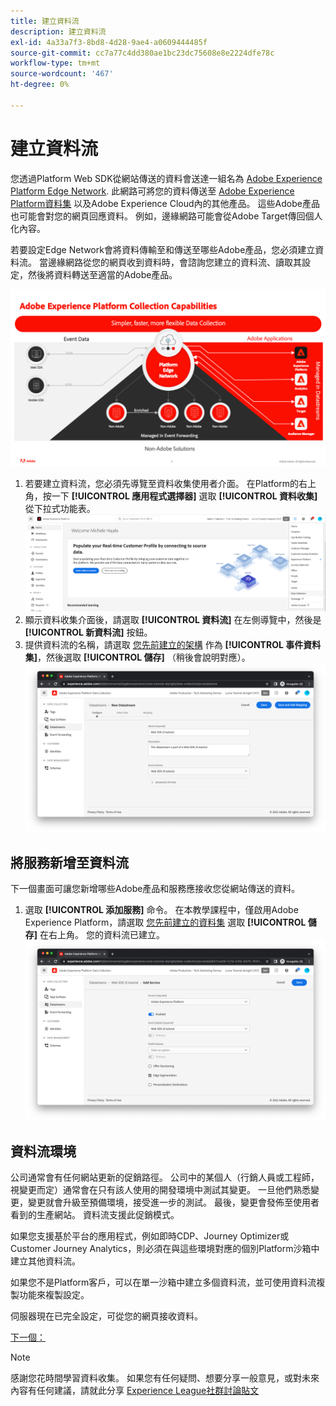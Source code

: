 ```yaml
---
title: 建立資料流
description: 建立資料流
exl-id: 4a33a7f3-8bd8-4d28-9ae4-a0609444485f
source-git-commit: cc7a77c4dd380ae1bc23dc75608e8e2224dfe78c
workflow-type: tm+mt
source-wordcount: '467'
ht-degree: 0%

---
```


# 建立資料流

您透過Platform Web SDK從網站傳送的資料會送達一組名為 [Adobe Experience Platform Edge Network](https://business.adobe.com/products/experience-platform/experience-platform-edge-network.html). 此網路可將您的資料傳送至 [Adobe Experience Platform資料集](create-a-schema.md) 以及Adobe Experience Cloud內的其他產品。 這些Adobe產品也可能會對您的網頁回應資料。 例如，邊緣網路可能會從Adobe Target傳回個人化內容。

若要設定Edge Network會將資料傳輸至和傳送至哪些Adobe產品，您必須建立資料流。 當邊緣網路從您的網頁收到資料時，會諮詢您建立的資料流、讀取其設定，然後將資料轉送至適當的Adobe產品。

![資料流產品配置](../assets/datastream-diagram.png)

1. 若要建立資料流，您必須先導覽至資料收集使用者介面。 在Platform的右上角，按一下 **[!UICONTROL 應用程式選擇器]** 選取 **[!UICONTROL 資料收集]** 從下拉式功能表。
   ![資料收集功能表](../assets/data-collection-menu.png)
1. 顯示資料收集介面後，請選取 **[!UICONTROL 資料流]** 在左側導覽中，然後是 **[!UICONTROL 新資料流]** 按鈕。
1. 提供資料流的名稱，請選取 [您先前建立的架構](create-a-schema.md) 作為 **[!UICONTROL 事件資料集]**，然後選取 **[!UICONTROL 儲存]** （稍後會說明對應）。
   ![資料流名稱和說明](../assets/datastream-name-description.png)

## 將服務新增至資料流

下一個畫面可讓您新增哪些Adobe產品和服務應接收您從網站傳送的資料。

1. 選取 **[!UICONTROL 添加服務]** 命令。 在本教學課程中，僅啟用Adobe Experience Platform，請選取 [您先前建立的資料集](create-a-dataset.md) 選取 **[!UICONTROL 儲存]** 在右上角。 您的資料流已建立。
   ![資料流產品配置](../assets/datastream-product-configuration.png)

## 資料流環境

公司通常會有任何網站更新的促銷路徑。 公司中的某個人（行銷人員或工程師，視變更而定）通常會在只有該人使用的開發環境中測試其變更。 一旦他們熟悉變更，變更就會升級至預備環境，接受進一步的測試。 最後，變更會發佈至使用者看到的生產網站。 資料流支援此促銷模式。

如果您支援基於平台的應用程式，例如即時CDP、Journey Optimizer或Customer Journey Analytics，則必須在與這些環境對應的個別Platform沙箱中建立其他資料流。

如果您不是Platform客戶，可以在單一沙箱中建立多個資料流，並可使用資料流複製功能來複製設定。

伺服器現在已完全設定，可從您的網頁接收資料。

[下一個： ](../configure-the-client/whats-a-data-layer.md)

>[!NOTE]
>
>感謝您花時間學習資料收集。 如果您有任何疑問、想要分享一般意見，或對未來內容有任何建議，請就此分享 [Experience League社群討論貼文](https://experienceleaguecommunities.adobe.com/t5/adobe-experience-platform-launch/tutorial-discussion-use-adobe-experience-platform-data/m-p/543877)
